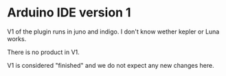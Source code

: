 Arduino IDE version 1
====
V1 of the plugin runs in juno and indigo. I don't know wether kepler or Luna works.

There is no product in V1.

V1 is considered "finished" and we do not expect any new changes here.